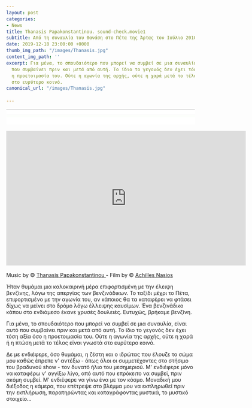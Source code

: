 ```yaml
---
layout: post
categories:
- News
title: Thanasis Papakonstantinou. sound-check.movie1
subtitle: Από τη συναυλία του Θανάση στο Πέτα της Άρτας τον Ιούλιο 2010
date: 2019-12-18 23:00:00 +0000
thumb_img_path: "/images/Thanasis.jpg"
content_img_path: ''
excerpt: Για μένα, το σπουδαιότερο που μπορεί να συμβεί σε μια συναυλία, είναι αυτό
  που συμβαίνει πριν και μετά από αυτή. Το ίδιο το γεγονός δεν έχει τόση αξία όσο
  η προετοιμασία του. Ούτε η αγωνία της αρχής, ούτε η χαρά μετά το τέλος είναι γνωστά
  στο ευρύτερο κοινό.
canonical_url: "/images/Thanasis.jpg"

---
```

![](/images/bwok-2.jpg)

<iframe src="https://player.vimeo.com/video/14535360" width="640" height="360" frameborder="0" allow="autoplay; fullscreen" allowfullscreen></iframe>

Music by © <a href="https://www.facebook.com/ThanasisPapakonstantinou/ " target="blank">Thanasis Papakonstantinou </a> - Film by © <a href="https://www.facebook.com/achilles.nasios" target="blank">Achilles Nasios</a>

Ήταν θυμάμαι μια καλοκαιρινή μέρα επιφορτισμένη με την έλειψη βενζίνης, λόγω της απεργίας των βενζινάδικων. Το ταξίδι μέχρι το Πέτα, επιφορτισμένο με την αγωνία του, αν κάποιος θα τα καταφέρει να φτάσει δίχως να μείνει στο δρόμο λόγω έλλειψης καυσίμων. Ένα βενζινάδικο κάπου στο ενδιάμεσο έκανε χρυσές δουλειές. Ευτυχώς, βρήκαμε βενζίνη.

Για μένα, το σπουδαιότερο που μπορεί να συμβεί σε μια συναυλία, είναι αυτό που συμβαίνει πριν και μετά από αυτή. Το ίδιο το γεγονός δεν έχει τόση αξία όσο η προετοιμασία του. Ούτε η αγωνία της αρχής, ούτε η χαρά ή η πτώση μετά το τέλος είναι γνωστά στο ευρύτερο κοινό.

Δε με ενδιέφερε, όσο θυμάμαι, η ζέστη και ο ιδρώτας που έλουζε το σώμα μου καθώς έπρεπε ν' αντέξω - όπως όλοι οι συμμετέχοντες στο στήσιμο του βραδυνού show - τον δυνατό ήλιο του μεσημεριού. Μ' ενδιέφερε μόνο να καταφέρω ν' αγγίξω λίγο, από αυτό που επρόκειτο να συμβεί, πριν ακόμη συμβεί. Μ' ενδιέφερε να γίνω ένα με τον κόσμο. Μοναδική μου διέξοδος η κάμερα, που επέτρεψε στο βλέμμα μου να εκπληρωθεί πριν την εκπλήρωση, παρατηρώντας και καταγράφοντας μυστικά, το μυστικό στοιχείο...